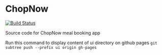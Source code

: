 # ChopNow

[![Build Status](https://travis-ci.org/teenoh/chopnow.svg?branch=master)](https://travis-ci.org/teenoh/chopnow)


Source code for ChopNow meal booking app

Run this command to display content of ui directory on github pages
`git subtree push --prefix ui origin gh-pages`